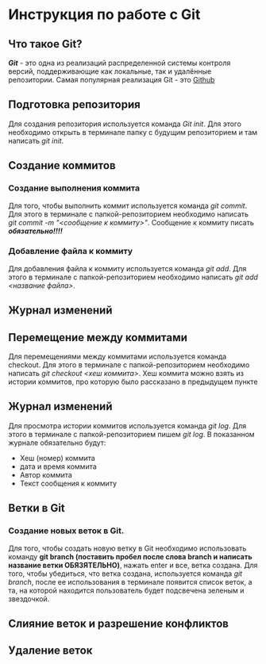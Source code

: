 # Инструкция по работе с Git

## Что такое Git?
***Git*** - это одна из реализаций распределенной системы контроля версий, поддерживающие как локальные, так и удалённые репозитории. Самая популярная реализация Git - это [Github](https://github.com)

## Подготовка репозитория
Для создания репозитория используется команда *Git init*. Для этого необходимо открыть в терминале папку с будущим репозиторием и там написать *git init*.

## Создание коммитов

### Создание выполнения коммита
Для того, чтобы выполнить коммит используется команда *git commit*. Для этого в терминале с папкой-репозиторием необходимо написать *git commit -m "<сообщение к коммиту>"*. Сообщение к коммиту писать ***обязательно!!!!***

### Добавление файла к коммиту
Для добавления файла к коммиту используется команда *git add*. Для этого в терминале с папкой-репозиторием необходимо написать *git add <название файла>*.

## Журнал изменений

## Перемещение между коммитами
Для перемещениями между коммитами используется команда checkout. Для этого в терминале с папкой-репозиторием необходимо написать *git checkout <хеш коммита>*. Хеш коммита можно взять из истории коммитов, про которую было рассказано в предыдущем пункте

## Журнал изменений
Для просмотра истории коммитов используется команда *git log*. Для этого в терминале с папкой-репозиторием пишем *git log*. В показанном журнале обязательно будут:
* Хеш (номер) коммита
* дата и время коммита
* Автор коммита
* Текст сообщения к коммиту

## Ветки в Git

### Создание новых веток в Git. 
Для того, чтобы создать новую ветку в Git необходимо использовать команду **git branch (поставить пробел после слова branch и написать название ветки **ОБЯЗЯТЕЛЬНО**)**, нажать enter и все, ветка создана. Для того, чтобы убедиться, что ветка создана, используется команда *git branch*, после ее использования в терминале появится список веток, а та, на которой находится пользователь будет подсвечена зеленым и звездочкой.

## Слияние веток и разрешение конфликтов

## Удаление веток